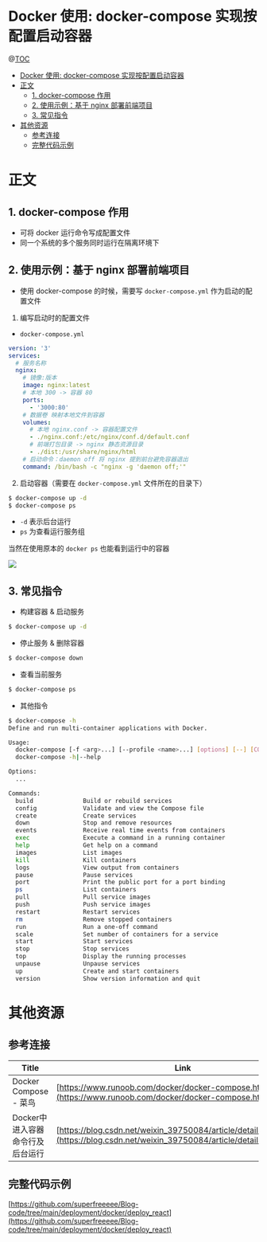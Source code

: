 # Docker 使用: docker-compose 实现按配置启动容器

@[TOC](文章目录)

<!-- TOC -->

- [Docker 使用: docker-compose 实现按配置启动容器](#docker-使用-docker-compose-实现按配置启动容器)
- [正文](#正文)
  - [1. docker-compose 作用](#1-docker-compose-作用)
  - [2. 使用示例：基于 nginx 部署前端项目](#2-使用示例基于-nginx-部署前端项目)
  - [3. 常见指令](#3-常见指令)
- [其他资源](#其他资源)
  - [参考连接](#参考连接)
  - [完整代码示例](#完整代码示例)

<!-- /TOC -->

# 正文

## 1. docker-compose 作用

- 可将 docker 运行命令写成配置文件
- 同一个系统的多个服务同时运行在隔离环境下

## 2. 使用示例：基于 nginx 部署前端项目

- 使用 docker-compose 的时候，需要写 `docker-compose.yml` 作为启动的配置文件

1. 编写启动时的配置文件

- `docker-compose.yml`

```yml
version: '3'
services:
  # 服务名称
  nginx:
    # 镜像:版本
    image: nginx:latest
    # 本地 300 -> 容器 80
    ports:
      - '3000:80'
    # 数据卷 映射本地文件到容器
    volumes:
      # 本地 nginx.conf -> 容器配置文件
      - ./nginx.conf:/etc/nginx/conf.d/default.conf
      # 前端打包目录 -> nginx 静态资源目录
      - ./dist:/usr/share/nginx/html
    # 启动命令：daemon off 将 nginx 提到前台避免容器退出
    command: /bin/bash -c "nginx -g 'daemon off;'"
```

2. 启动容器（需要在 `docker-compose.yml` 文件所在的目录下）

```bash
$ docker-compose up -d
$ docker-compose ps
```

- `-d` 表示后台运行
- `ps` 为查看运行服务组

当然在使用原本的 `docker ps` 也能看到运行中的容器

![](https://picures.oss-cn-beijing.aliyuncs.com/img/docker_compose_1_start.png)

## 3. 常见指令

- 构建容器 & 启动服务

```bash
$ docker-compose up -d
```

- 停止服务 & 删除容器

```bash
$ docker-compose down
```

- 查看当前服务

```bash
$ docker-compose ps
```

- 其他指令

```bash
$ docker-compose -h
Define and run multi-container applications with Docker.

Usage:
  docker-compose [-f <arg>...] [--profile <name>...] [options] [--] [COMMAND] [ARGS...]
  docker-compose -h|--help

Options:
  ...

Commands:
  build              Build or rebuild services
  config             Validate and view the Compose file
  create             Create services
  down               Stop and remove resources
  events             Receive real time events from containers
  exec               Execute a command in a running container
  help               Get help on a command
  images             List images
  kill               Kill containers
  logs               View output from containers
  pause              Pause services
  port               Print the public port for a port binding
  ps                 List containers
  pull               Pull service images
  push               Push service images
  restart            Restart services
  rm                 Remove stopped containers
  run                Run a one-off command
  scale              Set number of containers for a service
  start              Start services
  stop               Stop services
  top                Display the running processes
  unpause            Unpause services
  up                 Create and start containers
  version            Show version information and quit
```

# 其他资源

## 参考连接

| Title                            | Link                                                                                                                             |
| -------------------------------- | -------------------------------------------------------------------------------------------------------------------------------- |
| Docker Compose - 菜鸟            | [https://www.runoob.com/docker/docker-compose.html](https://www.runoob.com/docker/docker-compose.html)                           |
| Docker中进入容器命令行及后台运行 | [https://blog.csdn.net/weixin_39750084/article/details/82085888](https://blog.csdn.net/weixin_39750084/article/details/82085888) |

## 完整代码示例

[https://github.com/superfreeeee/Blog-code/tree/main/deployment/docker/deploy_react](https://github.com/superfreeeee/Blog-code/tree/main/deployment/docker/deploy_react)

